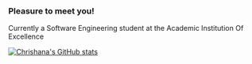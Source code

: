 ### Pleasure to meet you!

Currently a Software Engineering student at the Academic Institution Of Excellence

[![Chrishana's GitHub stats](https://github-readme-stats.vercel.app/api?username=ChrishanaJ)](https://github.com/anuraghazra&show_icons=true&theme=dark/github-readme-stats)
